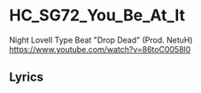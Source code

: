 # HC_SG72_You_Be_At_It

Night Lovell Type Beat "Drop Dead" (Prod. NetuH)
https://www.youtube.com/watch?v=86toC0058l0

## Lyrics

